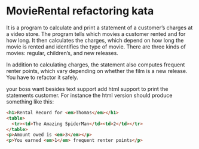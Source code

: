 MovieRental refactoring kata
============================

It is a program to calculate and print a statement of a customer’s charges at a video store. The program tells which movies a customer rented and for how long. It then calculates the charges, which depend on how long the movie is rented and identifies the type of movie. There are three kinds of movies: regular, children’s, and new releases.

In addition to calculating charges, the statement also computes frequent renter points, which vary depending on whether the film is a new release. You have to refactor it safely.

your boss want besides text support add html support to print the statements customer. For instance the html version should produce something like this:
```html
<h1>Rental Record for <em>Thomas</em></h1>
<table>
  <tr><td>The Amazing SpiderMan</td><td>2</td></tr>
</table>
<p>Amount owed is <em>3</em></p>
<p>You earned <em>1</em> frequent renter points</p>
```